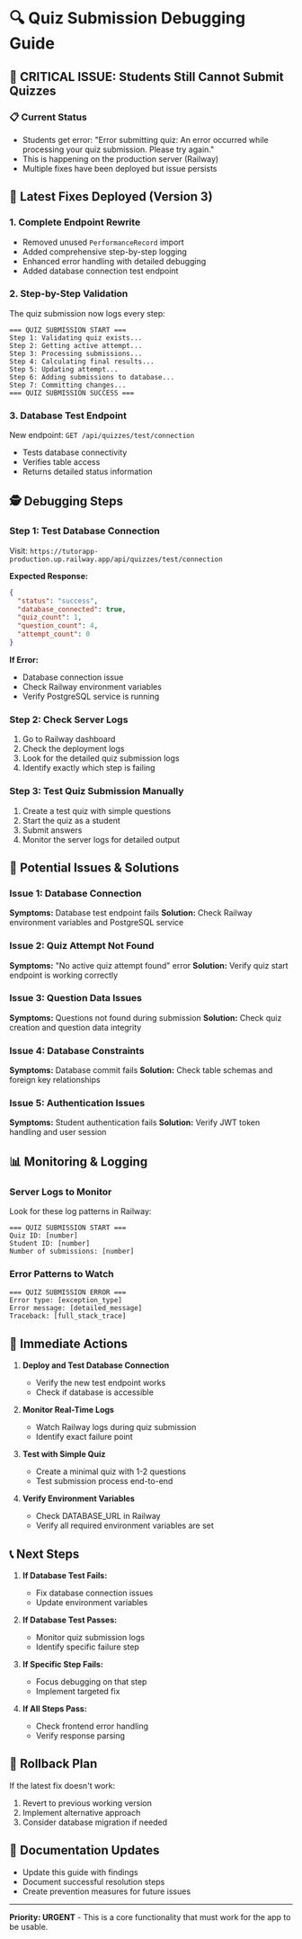 # 🔍 Quiz Submission Debugging Guide

## 🚨 CRITICAL ISSUE: Students Still Cannot Submit Quizzes

### 📋 **Current Status**
- Students get error: "Error submitting quiz: An error occurred while processing your quiz submission. Please try again."
- This is happening on the production server (Railway)
- Multiple fixes have been deployed but issue persists

## 🔧 **Latest Fixes Deployed (Version 3)**

### 1. **Complete Endpoint Rewrite**
- Removed unused `PerformanceRecord` import
- Added comprehensive step-by-step logging
- Enhanced error handling with detailed debugging
- Added database connection test endpoint

### 2. **Step-by-Step Validation**
The quiz submission now logs every step:
```
=== QUIZ SUBMISSION START ===
Step 1: Validating quiz exists...
Step 2: Getting active attempt...
Step 3: Processing submissions...
Step 4: Calculating final results...
Step 5: Updating attempt...
Step 6: Adding submissions to database...
Step 7: Committing changes...
=== QUIZ SUBMISSION SUCCESS ===
```

### 3. **Database Test Endpoint**
New endpoint: `GET /api/quizzes/test/connection`
- Tests database connectivity
- Verifies table access
- Returns detailed status information

## 🕵️ **Debugging Steps**

### Step 1: Test Database Connection
Visit: `https://tutorapp-production.up.railway.app/api/quizzes/test/connection`

**Expected Response:**
```json
{
  "status": "success",
  "database_connected": true,
  "quiz_count": 1,
  "question_count": 4,
  "attempt_count": 0
}
```

**If Error:**
- Database connection issue
- Check Railway environment variables
- Verify PostgreSQL service is running

### Step 2: Check Server Logs
1. Go to Railway dashboard
2. Check the deployment logs
3. Look for the detailed quiz submission logs
4. Identify exactly which step is failing

### Step 3: Test Quiz Submission Manually
1. Create a test quiz with simple questions
2. Start the quiz as a student
3. Submit answers
4. Monitor the server logs for detailed output

## 🎯 **Potential Issues & Solutions**

### Issue 1: Database Connection
**Symptoms:** Database test endpoint fails
**Solution:** Check Railway environment variables and PostgreSQL service

### Issue 2: Quiz Attempt Not Found
**Symptoms:** "No active quiz attempt found" error
**Solution:** Verify quiz start endpoint is working correctly

### Issue 3: Question Data Issues
**Symptoms:** Questions not found during submission
**Solution:** Check quiz creation and question data integrity

### Issue 4: Database Constraints
**Symptoms:** Database commit fails
**Solution:** Check table schemas and foreign key relationships

### Issue 5: Authentication Issues
**Symptoms:** Student authentication fails
**Solution:** Verify JWT token handling and user session

## 📊 **Monitoring & Logging**

### Server Logs to Monitor
Look for these log patterns in Railway:
```
=== QUIZ SUBMISSION START ===
Quiz ID: [number]
Student ID: [number]
Number of submissions: [number]
```

### Error Patterns to Watch
```
=== QUIZ SUBMISSION ERROR ===
Error type: [exception_type]
Error message: [detailed_message]
Traceback: [full_stack_trace]
```

## 🚀 **Immediate Actions**

1. **Deploy and Test Database Connection**
   - Verify the new test endpoint works
   - Check if database is accessible

2. **Monitor Real-Time Logs**
   - Watch Railway logs during quiz submission
   - Identify exact failure point

3. **Test with Simple Quiz**
   - Create a minimal quiz with 1-2 questions
   - Test submission process end-to-end

4. **Verify Environment Variables**
   - Check DATABASE_URL in Railway
   - Verify all required environment variables are set

## 📞 **Next Steps**

1. **If Database Test Fails:**
   - Fix database connection issues
   - Update environment variables

2. **If Database Test Passes:**
   - Monitor quiz submission logs
   - Identify specific failure step

3. **If Specific Step Fails:**
   - Focus debugging on that step
   - Implement targeted fix

4. **If All Steps Pass:**
   - Check frontend error handling
   - Verify response parsing

## 🔄 **Rollback Plan**

If the latest fix doesn't work:
1. Revert to previous working version
2. Implement alternative approach
3. Consider database migration if needed

## 📝 **Documentation Updates**

- Update this guide with findings
- Document successful resolution steps
- Create prevention measures for future issues

---

**Priority: URGENT** - This is a core functionality that must work for the app to be usable.
